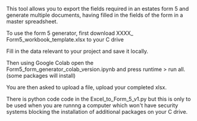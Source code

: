
This tool allows you to export the fields required in an estates form 5 and generate multiple documents, having filled in the fields of the form in a master spreadsheet.

To use the form 5 generator, first download XXXX_ Form5_workbook_template.xlsx to your C drive

Fill in the data relevant to your project and save it locally.

Then using Google Colab open the Form5_form_generator_colab_version.ipynb and press runtime > run all. (some packages will install) 

You are then asked to upload a file, upload your completed xlsx.

There is python code code in the Excel_to_Form_5_v1.py but this is only to be used when you are runnng a computer which won't have security systems blocking the installation of additional packages on your C drive.
